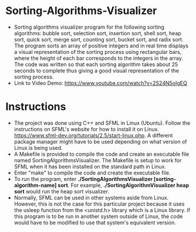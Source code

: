 # Sorting-Algorithms-Visualizer
- Sorting algorithms visualizer program for the following sorting algorithms: bubble sort, selection sort, insertion sort, shell sort, heap sort, quick sort, merge sort, counting sort, bucket sort, and radix sort. The program sorts an array of positive integers and in real time displays a visual representation of the sorting process using rectangular bars, where the height of each bar corresponds to the integers in the array. The code was written so that each sorting algorithm takes about 25 seconds to complete thus giving a good visual representation of the sorting process.
- Link to Video Demo: https://www.youtube.com/watch?v=2S24N5oIgEQ

# Instructions
- The project was done using C++ and SFML in Linux (Ubuntu). Follow the instructions on SFML's website for how to install it on Linux. https://www.sfml-dev.org/tutorials/2.5/start-linux.php. A different package manager might have to be used depending on what version of Linux is being used.
- A Makefile is provided to compile the code and create an executable file named SortingAlgorithmsVisualizer. The Makefile is setup to work for SFML when it has been installed on the standard path in Linux.
- Enter "make" to compile the code and create the executable file.
- To run the program, enter **./SortingAlgorithmsVisualizer [sorting-algorithm-name] sort**. For example, **./SortingAlgorithmVisualizer heap sort** would run the heap sort visualizer.
- Normally, SFML can be used in other systems aside from Linux. However, this is not the case for this particular project because it uses the usleep function from the <unistd.h> library which is a Linux library. If this program is to be run in another system outside of Linux, the code would have to be modified to use that system's equivalent version. 